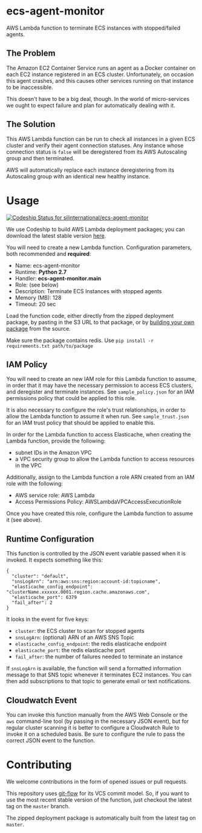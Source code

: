 # ecs-agent-monitor
AWS Lambda function to terminate ECS instances with stopped/failed agents.

## The Problem
The Amazon EC2 Container Service runs an agent as a Docker container on each EC2
instance registered in an ECS cluster. Unfortunately, on occasion this agent
crashes, and this causes other services running on that instance to be
inaccessible.

This doesn't have to be a big deal, though. In the world of micro-services we
ought to expect failure and plan for automatically dealing with it.

## The Solution
This AWS Lambda function can be run to check all instances in a given ECS
cluster and verify their agent connection statuses. Any instance whose
connection status is `false` will be deregistered from its AWS Autoscaling group
and then terminated.

AWS will automatically replace each instance deregistering from its Autoscaling
group with an identical new healthy instance.


# Usage
[ ![Codeship Status for silinternational/ecs-agent-monitor](https://codeship.com/projects/97556e30-e3dc-0133-e2f1-2ef0590de381/status?branch=master)](https://codeship.com/projects/146170)

We use Codeship to build AWS Lambda deployment packages; you can download the
latest stable version [here](https://s3.amazonaws.com/gtis-public-web/ecs-agent-monitor.zip).

You will need to create a new Lambda function. Configuration parameters, both
recommended and **required**:
  - Name: ecs-agent-monitor
  - Runtime: **Python 2.7**
  - Handler: **ecs-agent-monitor.main**
  - Role: (see below)
  - Description: Terminate ECS Instances with stopped agents
  - Memory (MB): 128
  - Timeout: 20 sec

Load the function code, either directly from the zipped deployment package, by
pasting in the S3 URL to that package, or by [building your own package](http://docs.aws.amazon.com/lambda/latest/dg/lambda-python-how-to-create-deployment-package.html)
from the source.

Make sure the package contains redis. Use `pip install -r requirements.txt path/to/package`

## IAM Policy
You will need to create an new IAM role for this Lambda function to assume,
in order that it may have the necessary permission to access ECS clusters,
and deregister and terminate instances. See `sample_policy.json` for an
IAM permissions policy that could be applied to this role.

It is also necessary to configure the role's trust relationships, in order to
allow the Lambda function to assume it when run. See `sample_trust.json` for an
IAM trust policy that should be applied to enable this.

In order for the Lambda function to access Elasticache, when creating the Lambda function, provide the following:
- subnet IDs in the Amazon VPC
- a VPC security group to allow the Lambda function to access resources in the VPC

Additionally, assign to the Lambda function a role ARN created from an IAM role with the following:
- AWS service role: AWS Lambda
- Access Permissions Policy: AWSLambdaVPCAccessExecutionRole  

Once you have created this role, configure the Lambda function to assume it (see
above).

## Runtime Configuration
This function is controlled by the JSON event variable passed when it is
invoked. It expects something like this:

    {
      "cluster": "default",
      "snsLogArn": "arn:aws:sns:region:account-id:topicname",
      "elasticache_config_endpoint": "clusterName.xxxxxx.0001.region.cache.amazonaws.com",
      "elasticache_port": 6379
      "fail_after": 2
    }

It looks in the event for five keys:
  - `cluster`: the ECS cluster to scan for stopped agents
  - `snsLogArn`: (optional) ARN of an AWS SNS Topic
  - `elasticache_config_endpoint`: the redis elasticache endpoint
  - `elasticache_port`: the redis elasticache port
  - `fail_after`: the number of failures needed to terminate an instance

If `snsLogArn` is available, the function will send a formatted information
message to that SNS topic whenever it terminates EC2 instances. You can then
add subscriptions to that topic to generate email or text notifications.

## Cloudwatch Event
You can invoke this function manually from the AWS Web Console or the `aws`
command-line tool (by passing in the necessary JSON event), but for regular
cluster scanning it is better to configure a Cloudwatch Rule to invoke it 
on a scheduled basis. Be sure to configure the rule to pass the correct JSON
event to the function.

# Contributing
We welcome contributions in the form of opened issues or pull requests.

This repository uses [git-flow](http://nvie.com/posts/a-successful-git-branching-model/)
for its VCS commit model. So, if you want to use the most recent stable version
of the function, just checkout the latest tag on the `master` branch.

The zipped deployment package is automatically built from the latest tag on `master`.
